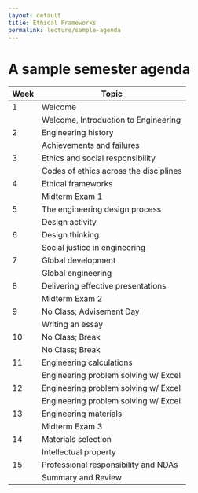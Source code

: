```yaml
---
layout: default
title: Ethical Frameworks
permalink: lecture/sample-agenda
---
```


# A sample semester agenda

| Week | Topic                                  |
|------|----------------------------------------|
| 1    | Welcome                                |
|      | Welcome, Introduction to Engineering   |
| 2    | Engineering history                    |
|      | Achievements and failures              |
| 3    | Ethics and social responsibility       |
|      | Codes of ethics across the disciplines |
| 4    | Ethical frameworks                     |
|      | Midterm Exam 1                         |
| 5    | The engineering design process         |
|      | Design activity                        |
| 6    | Design thinking                        |
|      | Social justice in engineering          |
| 7    | Global development                     |
|      | Global engineering                     |
| 8    | Delivering effective presentations     |
|      | Midterm Exam 2                         |
| 9    | No Class; Advisement Day               |
|      | Writing an essay                       |
| 10   | No Class; Break                        |
|      | No Class; Break                        |
| 11   | Engineering calculations               |
|      | Engineering problem solving w/ Excel   |
| 12   | Engineering problem solving w/ Excel   |
|      | Engineering problem solving w/ Excel   |
| 13   | Engineering materials                  |
|      | Midterm Exam 3                         |
| 14   | Materials selection                    |
|      | Intellectual property                  |
| 15   | Professional responsibility and NDAs   |
|      | Summary and Review                     |
